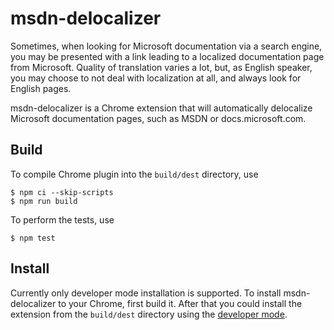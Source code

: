 msdn-delocalizer
================
Sometimes, when looking for Microsoft documentation via a search engine, you
may be presented with a link leading to a localized documentation page from
Microsoft. Quality of translation varies a lot, but, as English speaker, you
may choose to not deal with localization at all, and always look for English
pages.

msdn-delocalizer is a Chrome extension that will automatically delocalize
Microsoft documentation pages, such as MSDN or docs.microsoft.com.

Build
-----
To compile Chrome plugin into the `build/dest` directory, use

```console
$ npm ci --skip-scripts
$ npm run build
```

To perform the tests, use

```console
$ npm test
```

Install
-------
Currently only developer mode installation is supported. To install
msdn-delocalizer to your Chrome, first build it. After that you could install
the extension from the `build/dest` directory using the
[developer mode][chrome-dev-mode].

[chrome-dev-mode]: https://developer.chrome.com/extensions/getstarted#unpacked

